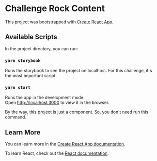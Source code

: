 # Challenge Rock Content

This project was bootstrapped with [Create React App](https://github.com/facebook/create-react-app).

## Available Scripts

In the project directory, you can run:

### `yarn storybook`

Runs the storybook to see the project on localhost. For this challenge, it's the most important script.

### `yarn start`

Runs the app in the development mode.\
Open [http://localhost:3000](http://localhost:3000) to view it in the browser.

By the way, this project is just a component. So, you don't need run this command.
## Learn More

You can learn more in the [Create React App documentation](https://facebook.github.io/create-react-app/docs/getting-started).

To learn React, check out the [React documentation](https://reactjs.org/).
